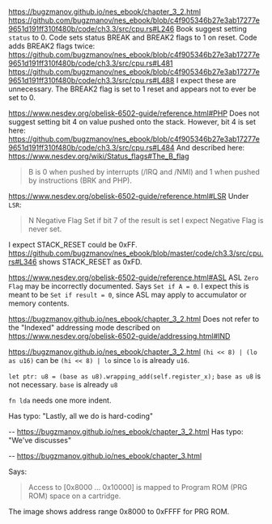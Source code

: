 https://bugzmanov.github.io/nes_ebook/chapter_3_2.html
https://github.com/bugzmanov/nes_ebook/blob/c4f905346b27e3ab17277e9651d191ff310f480b/code/ch3.3/src/cpu.rs#L246
Book suggest setting `status` to 0. Code sets status BREAK and BREAK2 flags to 1 on reset.
Code adds BREAK2 flags twice:
https://github.com/bugzmanov/nes_ebook/blob/c4f905346b27e3ab17277e9651d191ff310f480b/code/ch3.3/src/cpu.rs#L481
https://github.com/bugzmanov/nes_ebook/blob/c4f905346b27e3ab17277e9651d191ff310f480b/code/ch3.3/src/cpu.rs#L488
I expect these are unnecessary. The BREAK2 flag is set to 1 reset and appears not to ever be set to 0.

https://www.nesdev.org/obelisk-6502-guide/reference.html#PHP
Does not suggest setting bit 4 on value pushed onto the stack.
However, bit 4 is set here: https://github.com/bugzmanov/nes_ebook/blob/c4f905346b27e3ab17277e9651d191ff310f480b/code/ch3.3/src/cpu.rs#L484
And described here: https://www.nesdev.org/wiki/Status_flags#The_B_flag
> B is 0 when pushed by interrupts (/IRQ and /NMI) and 1 when pushed by instructions (BRK and PHP).

https://www.nesdev.org/obelisk-6502-guide/reference.html#LSR
Under `LSR`:
> N	Negative Flag	Set if bit 7 of the result is set
I expect Negative Flag is never set.

I expect STACK_RESET could be 0xFF. https://github.com/bugzmanov/nes_ebook/blob/master/code/ch3.3/src/cpu.rs#L346 shows STACK_RESET as 0xFD.

https://www.nesdev.org/obelisk-6502-guide/reference.html#ASL
ASL `Zero Flag` may be incorrectly documented. Says `Set if A = 0`. I expect this is meant to be `Set if result = 0`, since ASL may apply to accumulator or memory contents.

https://bugzmanov.github.io/nes_ebook/chapter_3_2.html
Does not refer to the "Indexed" addressing mode described on https://www.nesdev.org/obelisk-6502-guide/addressing.html#IND

https://bugzmanov.github.io/nes_ebook/chapter_3_2.html
`(hi << 8) | (lo as u16)` can be `(hi << 8) | lo` since `lo` is already `u16`.

`let ptr: u8 = (base as u8).wrapping_add(self.register_x);`
`base as u8` is not necessary. `base` is already `u8`

`fn lda` needs one more indent.

Has typo: "Lastly, all we do is hard-coding"

--
https://bugzmanov.github.io/nes_ebook/chapter_3_2.html
Has typo: "We've discusses"

--
https://bugzmanov.github.io/nes_ebook/chapter_3.html

Says:
> Access to [0x8000 … 0x10000] is mapped to Program ROM (PRG ROM) space on a cartridge.

The image shows address range 0x8000 to 0xFFFF for PRG ROM.